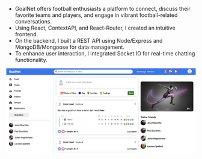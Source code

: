 * GoalNet offers football enthusiasts a platform to connect, discuss their favorite teams and players, and engage in vibrant football-related conversations.
* Using React, ContextAPI, and React-Router, I created an intuitive frontend.
* On the backend, I built a REST API using Node/Express and MongoDB/Mongoose for data management. 
* To enhance user interaction, I integrated Socket.IO for real-time chatting functionality.

![alt text](https://github.com/klarkent2022/GoalNet/blob/4fdc2a328ea9c76f179b295e52587d5582d51ad0/Screenshot%202023-05-09%20at%2010.27.28%20PM.png)
